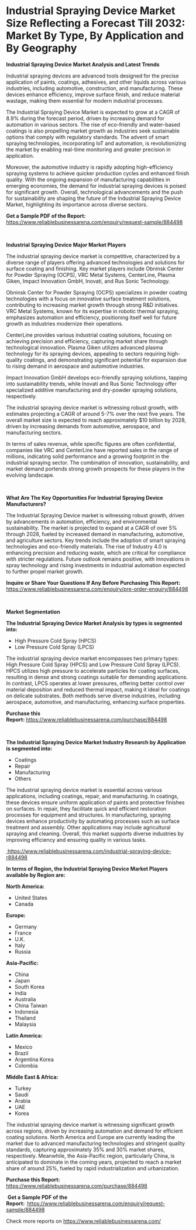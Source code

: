 <p><h1>Industrial Spraying Device Market Size Reflecting a Forecast Till 2032: Market By Type, By Application and By Geography</h1></p><p><strong>Industrial Spraying Device Market Analysis and Latest Trends</strong></p>
<p><p>Industrial spraying devices are advanced tools designed for the precise application of paints, coatings, adhesives, and other liquids across various industries, including automotive, construction, and manufacturing. These devices enhance efficiency, improve surface finish, and reduce material wastage, making them essential for modern industrial processes. </p><p>The Industrial Spraying Device Market is expected to grow at a CAGR of 8.9% during the forecast period, driven by increasing demand for automation in various sectors. The rise of eco-friendly and water-based coatings is also propelling market growth as industries seek sustainable options that comply with regulatory standards. The advent of smart spraying technologies, incorporating IoT and automation, is revolutionizing the market by enabling real-time monitoring and greater precision in application. </p><p>Moreover, the automotive industry is rapidly adopting high-efficiency spraying systems to achieve quicker production cycles and enhanced finish quality. With the ongoing expansion of manufacturing capabilities in emerging economies, the demand for industrial spraying devices is poised for significant growth. Overall, technological advancements and the push for sustainability are shaping the future of the Industrial Spraying Device Market, highlighting its importance across diverse sectors.</p></p>
<p><strong>Get a Sample PDF of the Report:&nbsp;</strong> <a href="https://www.reliablebusinessarena.com/enquiry/request-sample/884498?utm_campaign=2933&utm_medium=2&utm_source=Github&utm_content=ia&utm_term=11042025&utm_id=industrial-spraying-device">https://www.reliablebusinessarena.com/enquiry/request-sample/884498</a></p>
<p>&nbsp;</p>
<p><strong>Industrial Spraying Device Major Market Players</strong></p>
<p><p>The industrial spraying device market is competitive, characterized by a diverse range of players offering advanced technologies and solutions for surface coating and finishing. Key market players include Obninsk Center for Powder Spraying (OCPS), VRC Metal Systems, CenterLine, Plasma Giken, Impact Innovation GmbH, Inovati, and Rus Sonic Technology.</p><p>Obninsk Center for Powder Spraying (OCPS) specializes in powder coating technologies with a focus on innovative surface treatment solutions, contributing to increasing market growth through strong R&D initiatives. VRC Metal Systems, known for its expertise in robotic thermal spraying, emphasizes automation and efficiency, positioning itself well for future growth as industries modernize their operations.</p><p>CenterLine provides various industrial coating solutions, focusing on achieving precision and efficiency, capturing market share through technological innovation. Plasma Giken utilizes advanced plasma technology for its spraying devices, appealing to sectors requiring high-quality coatings, and demonstrating significant potential for expansion due to rising demand in aerospace and automotive industries.</p><p>Impact Innovation GmbH develops eco-friendly spraying solutions, tapping into sustainability trends, while Inovati and Rus Sonic Technology offer specialized additive manufacturing and dry-powder spraying solutions, respectively.</p><p>The industrial spraying device market is witnessing robust growth, with estimates projecting a CAGR of around 5-7% over the next five years. The overall market size is expected to reach approximately $10 billion by 2028, driven by increasing demands from automotive, aerospace, and manufacturing sectors.</p><p>In terms of sales revenue, while specific figures are often confidential, companies like VRC and CenterLine have reported sales in the range of millions, indicating solid performance and a growing footprint in the industrial spraying sector. The combination of innovation, sustainability, and market demand portends strong growth prospects for these players in the evolving landscape.</p></p>
<p>&nbsp;</p>
<p><strong>What Are The Key Opportunities For Industrial Spraying Device Manufacturers?</strong></p>
<p><p>The Industrial Spraying Device market is witnessing robust growth, driven by advancements in automation, efficiency, and environmental sustainability. The market is projected to expand at a CAGR of over 5% through 2028, fueled by increased demand in manufacturing, automotive, and agriculture sectors. Key trends include the adoption of smart spraying technologies and eco-friendly materials. The rise of Industry 4.0 is enhancing precision and reducing waste, which are critical for compliance with stricter regulations. Future outlook remains positive, with innovations in spray technology and rising investments in industrial automation expected to further propel market growth.</p></p>
<p><strong>Inquire or Share Your Questions If Any Before Purchasing This Report:</strong> <a href="https://www.reliablebusinessarena.com/enquiry/pre-order-enquiry/884498?utm_campaign=2933&utm_medium=2&utm_source=Github&utm_content=ia&utm_term=11042025&utm_id=industrial-spraying-device">https://www.reliablebusinessarena.com/enquiry/pre-order-enquiry/884498</a></p>
<p>&nbsp;</p>
<p><strong>Market Segmentation</strong></p>
<p><strong>The Industrial Spraying Device Market Analysis by types is segmented into:</strong></p>
<p><ul><li>High Pressure Cold Spray (HPCS)</li><li>Low Pressure Cold Spray (LPCS)</li></ul></p>
<p><p>The industrial spraying device market encompasses two primary types: High Pressure Cold Spray (HPCS) and Low Pressure Cold Spray (LPCS). HPCS utilizes high pressure to accelerate particles for coating surfaces, resulting in dense and strong coatings suitable for demanding applications. In contrast, LPCS operates at lower pressures, offering better control over material deposition and reduced thermal impact, making it ideal for coatings on delicate substrates. Both methods serve diverse industries, including aerospace, automotive, and manufacturing, enhancing surface properties.</p></p>
<p><strong>Purchase this Report:&nbsp;</strong><a href="https://www.reliablebusinessarena.com/purchase/884498?utm_campaign=2933&utm_medium=2&utm_source=Github&utm_content=ia&utm_term=11042025&utm_id=industrial-spraying-device">https://www.reliablebusinessarena.com/purchase/884498</a></p>
<p>&nbsp;</p>
<p><strong>The Industrial Spraying Device Market Industry Research by Application is segmented into:</strong></p>
<p><ul><li>Coatings</li><li>Repair</li><li>Manufacturing</li><li>Others</li></ul></p>
<p><p>The industrial spraying device market is essential across various applications, including coatings, repair, and manufacturing. In coatings, these devices ensure uniform application of paints and protective finishes on surfaces. In repair, they facilitate quick and efficient restoration processes for equipment and structures. In manufacturing, spraying devices enhance productivity by automating processes such as surface treatment and assembly. Other applications may include agricultural spraying and cleaning. Overall, this market supports diverse industries by improving efficiency and ensuring quality in various tasks.</p></p>
<p><a href="https://www.reliablebusinessarena.com/industrial-spraying-device-r884498?utm_campaign=2933&utm_medium=2&utm_source=Github&utm_content=ia&utm_term=11042025&utm_id=industrial-spraying-device">&nbsp;https://www.reliablebusinessarena.com/industrial-spraying-device-r884498</a></p>
<p><strong>In terms of Region, the Industrial Spraying Device Market Players available by Region are:</strong></p>
<p>
    <p> <strong> North America: </strong>
        <ul>
            <li>United States</li>
            <li>Canada</li>
        </ul>
        </p> 
    <p> <strong> Europe: </strong>
        <ul>
            <li>Germany</li>
            <li>France</li>
            <li>U.K.</li>
            <li>Italy</li>
            <li>Russia</li>
        </ul>
        </p> 
    <p> <strong> Asia-Pacific: </strong>
        <ul>
            <li>China</li>
            <li>Japan</li>
            <li>South Korea</li>
            <li>India</li>
            <li>Australia</li>
            <li>China Taiwan</li>
            <li>Indonesia</li>
            <li>Thailand</li>
            <li>Malaysia</li>
        </ul>
        </p> 
    <p> <strong> Latin America: </strong>
        <ul>
            <li>Mexico</li>
            <li>Brazil</li>
            <li>Argentina Korea</li>
            <li>Colombia</li>
        </ul>
        </p> 
    <p> <strong> Middle East & Africa: </strong>
        <ul>
            <li>Turkey</li>
            <li>Saudi</li>
            <li>Arabia</li>
            <li>UAE</li>
            <li>Korea</li>
        </ul>
    </p>
    </p>
<p><p>The industrial spraying device market is witnessing significant growth across regions, driven by increasing automation and demand for efficient coating solutions. North America and Europe are currently leading the market due to advanced manufacturing technologies and stringent quality standards, capturing approximately 35% and 30% market shares, respectively. Meanwhile, the Asia-Pacific region, particularly China, is anticipated to dominate in the coming years, projected to reach a market share of around 25%, fueled by rapid industrialization and urbanization.</p></p>
<p><strong>Purchase this Report: </strong><a href="https://www.reliablebusinessarena.com/purchase/884498?utm_campaign=2933&utm_medium=2&utm_source=Github&utm_content=ia&utm_term=11042025&utm_id=industrial-spraying-device">https://www.reliablebusinessarena.com/purchase/884498</a></p>
<p>&nbsp;<strong>Get a Sample PDF of the Report:&nbsp;&nbsp;</strong><a href="https://www.reliablebusinessarena.com/enquiry/request-sample/884498?utm_campaign=2933&utm_medium=2&utm_source=Github&utm_content=ia&utm_term=11042025&utm_id=industrial-spraying-device">https://www.reliablebusinessarena.com/enquiry/request-sample/884498</a></p>
<p><strong></strong></p>
<p>Check more reports on <a href="https://www.reliablebusinessarena.com/?utm_campaign=2933&utm_medium=2&utm_source=Github&utm_content=ia&utm_term=11042025&utm_id=industrial-spraying-device">https://www.reliablebusinessarena.com/</a></p>